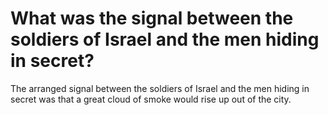 # What was the signal between the soldiers of Israel and the men hiding in secret?

The arranged signal between the soldiers of Israel and the men hiding in secret was that a great cloud of smoke would rise up out of the city.

